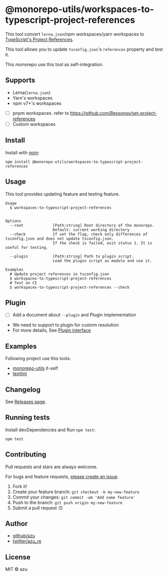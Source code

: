 # @monorepo-utils/workspaces-to-typescript-project-references

This tool convert `lerna.json`/npm workspaces/yarn workspaces to [TypeScript's Project References](https://www.typescriptlang.org/docs/handbook/project-references.html).

This tool allows you to update `tsconfig.json`'s `references` property and test it. 

This monorepo use this tool as self-integration.

## Supports

- Lerna(`lerna.json`)
- Yarn's workspaces
- npm v7+'s workspaces
- [ ] pnpm workspaces. refer to <https://github.com/Bessonov/set-project-references>
- [ ] Custom workspaces

## Install

Install with [npm](https://www.npmjs.com/):

    npm install @monorepo-utils/workspaces-to-typescript-project-references

## Usage

This tool provides updating feature and testing feature.

    Usage
      $ workspaces-to-typescript-project-references
 

    Options
      --root             [Path:string] Root directory of the monorepo. 
                         Default: current working directory
      --check            If set the flag, check only differences of tsconfig.json and does not update tsconfig.json.
                         If the check is failed, exit status 1. It is useful for testing.
       
      --plugin           [Path:string] Path to plugin script.
                         Load the plugin script as module and use it. 
                           
    Examples
      # Update project references in tsconfig.json
      $ workspaces-to-typescript-project-references
      # Test on CI
      $ workspaces-to-typescript-project-references --check

## Plugin

- [ ] Add a document about `--plugin` and Plugin implementation
- We need to support to plugin for custom resolution
- For more details, See [Plugin interface](./src/manager/PackageManagerPlugin.ts)

## Examples

Following project use this tools.

- [monorepo-utils](https://github.com/azu/monorepo-utils) it-self
- [textlint](https://github.com/textlint/textlint)

## Changelog

See [Releases page](https://github.com/azu/monorepo-utils/releases).

## Running tests

Install devDependencies and Run `npm test`:

    npm test

## Contributing

Pull requests and stars are always welcome.

For bugs and feature requests, [please create an issue](https://github.com/azu/monorepo-utils/issues).

1. Fork it!
2. Create your feature branch: `git checkout -b my-new-feature`
3. Commit your changes: `git commit -am 'Add some feature'`
4. Push to the branch: `git push origin my-new-feature`
5. Submit a pull request :D

## Author

- [github/azu](https://github.com/azu)
- [twitter/azu_re](https://twitter.com/azu_re)

## License

MIT © azu
